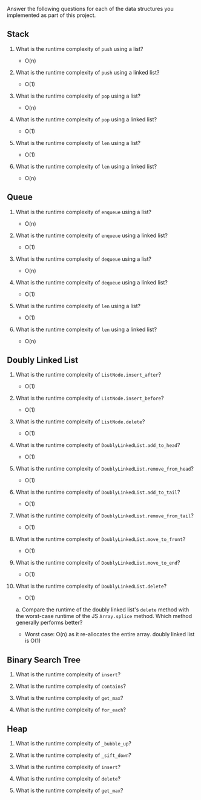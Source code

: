 Answer the following questions for each of the data structures you implemented as part of this project.

## Stack

1. What is the runtime complexity of `push` using a list?
    - O(n)

2. What is the runtime complexity of `push` using a linked list?
    - O(1)

3. What is the runtime complexity of `pop` using a list?
    - O(n)

4. What is the runtime complexity of `pop` using a linked list?
    - O(1)

5. What is the runtime complexity of `len` using a list?
    - O(1)

6. What is the runtime complexity of `len` using a linked list?
    - O(n)

## Queue

1. What is the runtime complexity of `enqueue` using a list?
    - O(n)

2. What is the runtime complexity of `enqueue` using a linked list?
    - O(1)

3. What is the runtime complexity of `dequeue` using a list?
    - O(n)

4. What is the runtime complexity of `dequeue` using a linked list?
    - O(1)

5. What is the runtime complexity of `len` using a list?
    - O(1)

6. What is the runtime complexity of `len` using a linked list?
    - O(n)

## Doubly Linked List

1. What is the runtime complexity of `ListNode.insert_after`?
    - O(1)

2. What is the runtime complexity of `ListNode.insert_before`?
    - O(1)

3. What is the runtime complexity of `ListNode.delete`?
    - O(1)

4. What is the runtime complexity of `DoublyLinkedList.add_to_head`?
    - O(1)

5. What is the runtime complexity of `DoublyLinkedList.remove_from_head`?
    - O(1)

6. What is the runtime complexity of `DoublyLinkedList.add_to_tail`?
    - O(1)

7. What is the runtime complexity of `DoublyLinkedList.remove_from_tail`?
    - O(1)

8. What is the runtime complexity of `DoublyLinkedList.move_to_front`?
    - O(1)

9. What is the runtime complexity of `DoublyLinkedList.move_to_end`?
    - O(1)

10. What is the runtime complexity of `DoublyLinkedList.delete`?
    - O(1)

    a. Compare the runtime of the doubly linked list's `delete` method with the worst-case runtime of the JS `Array.splice` method. Which method generally performs better?
    - Worst case: O(n) as it re-allocates the entire array. doubly linked list is O(1)

## Binary Search Tree

1. What is the runtime complexity of `insert`?

2. What is the runtime complexity of `contains`?

3. What is the runtime complexity of `get_max`?

4. What is the runtime complexity of `for_each`?

## Heap

1. What is the runtime complexity of `_bubble_up`?

2. What is the runtime complexity of `_sift_down`?

3. What is the runtime complexity of `insert`?

4. What is the runtime complexity of `delete`?

5. What is the runtime complexity of `get_max`?
